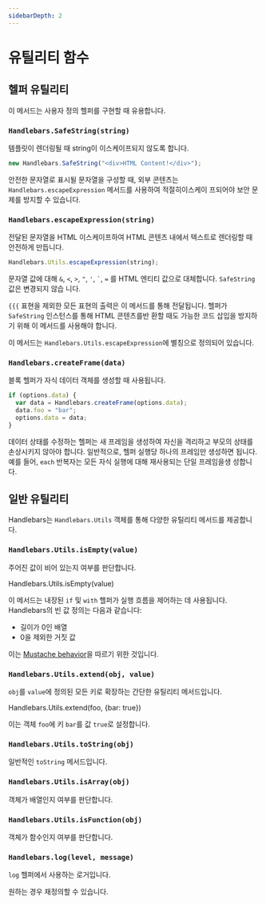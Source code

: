 ```yaml
---
sidebarDepth: 2
---
```


# 유틸리티 함수

## 헬퍼 유틸리티

이 메서드는 사용자 정의 헬퍼를 구현할 때 유용합니다.

### `Handlebars.SafeString(string)`

템플릿이 렌더링될 때 string이 이스케이프되지 않도록 합니다.

```js
new Handlebars.SafeString("<div>HTML Content!</div>");
```

안전한 문자열로 표시될 문자열을 구성할 때, 외부 콘텐츠는 `Handlebars.escapeExpression` 메서드를 사용하여 적절히이스케이
프되어야 보안 문제를 방지할 수 있습니다.

### `Handlebars.escapeExpression(string)`

전달된 문자열을 HTML 이스케이프하여 HTML 콘텐츠 내에서 텍스트로 렌더링할 때 안전하게 만듭니다.

```js
Handlebars.Utils.escapeExpression(string);
```

문자열 값에 대해 `&`, `<`, `>`, `"`, `'`, `` ` ``, `=` 를 HTML 엔티티 값으로 대체합니다. `SafeString` 값은 변경되지 않습
니다.

`{{{` 표현을 제외한 모든 표현의 출력은 이 메서드를 통해 전달됩니다. 헬퍼가 `SafeString` 인스턴스를 통해 HTML 콘텐츠를반
환할 때도 가능한 코드 삽입을 방지하기 위해 이 메서드를 사용해야 합니다.

이 메서드는 `Handlebars.Utils.escapeExpression`에 별칭으로 정의되어 있습니다.

### `Handlebars.createFrame(data)`

블록 헬퍼가 자식 데이터 객체를 생성할 때 사용됩니다.

```js
if (options.data) {
  var data = Handlebars.createFrame(options.data);
  data.foo = "bar";
  options.data = data;
}
```

데이터 상태를 수정하는 헬퍼는 새 프레임을 생성하여 자신을 격리하고 부모의 상태를 손상시키지 않아야 합니다. 일반적으로,
헬퍼 실행당 하나의 프레임만 생성하면 됩니다. 예를 들어, `each` 반복자는 모든 자식 실행에 대해 재사용되는 단일 프레임을생
성합니다.

## 일반 유틸리티

Handlebars는 `Handlebars.Utils` 객체를 통해 다양한 유틸리티 메서드를 제공합니다.

### `Handlebars.Utils.isEmpty(value)`

주어진 값이 비어 있는지 여부를 판단합니다.

Handlebars.Utils.isEmpty(value)

이 메서드는 내장된 `if` 및 `with` 헬퍼가 실행 흐름을 제어하는 데 사용됩니다. Handlebars의 빈 값 정의는 다음과 같습니다:

- 길이가 0인 배열
- 0을 제외한 거짓 값

이는 [Mustache behavior](http://mustache.github.io/mustache.5.html#Sections)을 따르기 위한 것입니다.

### `Handlebars.Utils.extend(obj, value)`

`obj`를 `value`에 정의된 모든 키로 확장하는 간단한 유틸리티 메서드입니다.

Handlebars.Utils.extend(foo, {bar: true})

이는 객체 `foo`에 키 `bar`를 값 `true`로 설정합니다.

### `Handlebars.Utils.toString(obj)`

일반적인 `toString` 메서드입니다.

### `Handlebars.Utils.isArray(obj)`

객체가 배열인지 여부를 판단합니다.

### `Handlebars.Utils.isFunction(obj)`

객체가 함수인지 여부를 판단합니다.

### `Handlebars.log(level, message)`

`log` 헬퍼에서 사용하는 로거입니다.

원하는 경우 재정의할 수 있습니다.
